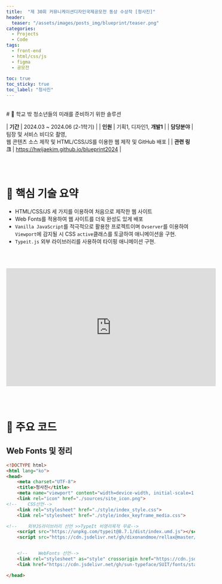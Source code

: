 ```yaml
---
title:  "제 30회 커뮤니케이션디자인국제공모전 동상 수상작 [청사진]"
header:
  teaser: "/assets/images/posts_img/blueprint/teaser.png"
categories:
  - Projects
  - Code
tags:
  - front-end
  - html/css/js
  - figma
  - 공모전
  
toc: true
toc_sticky: true
toc_label: "청사진"
---
```

<br>
# 📝 학교 밖 청소년들의 미래를 준비하기 위한 솔루션

| **기간**    | 2024.03 ~ 2024.06 (2-1학기)                                                                                     |
| **인원**    | 기획1, 디자인1, **개발1**                                                                                         |
| **담당분야**  | 팀장 및 서비스 비디오 촬영,<br>웹 콘텐츠 소스 제작 및 HTML/CSS/JS를 이용한 웹 제작 및 GitHub 배포                                    |
| **관련 링크** | <a href="https://hwijaekim.github.io/blueprint2024" target="_blank">https://hwijaekim.github.io/blueprint2024</a> |

   <br><br>


# 🔑 핵심 기술 요약
- HTML/CSS/JS 세 가지를 이용하여 처음으로 제작한 웹 사이트 <br>
- Web Fonts를 적용하여 웹 사이트를 더욱 완성도 있게 배포
- `Vanilla JavaScript`를 적극적으로 활용한 프로젝트이며 `Ovserver`를 이용하여 `Viewport`에 감지될 시 CSS `active`클래스를 토글하여 애니메이션을 구현. <br>
- `Typeit.js` 외부 라이브러리를 사용하여 타이핑 애니메이션 구현.

<br><br>

<iframe width="560" height="315" src="https://www.youtube-nocookie.com/embed/Lnxbw6FSc_I?si=LyU-lvSpD1P7YVNH" title="YouTube video player" frameborder="0" allow="accelerometer; autoplay; clipboard-write; encrypted-media; gyroscope; picture-in-picture; web-share" referrerpolicy="strict-origin-when-cross-origin" allowfullscreen></iframe>

<br><br>

# 📌 주요 코드
## Web Fonts 및 <head> 정리
```html
<!DOCTYPE html>
<html lang="ko">
<head>
    <meta charset="UTF-8">
    <title>청사진</title>
    <meta name="viewport" content="width=device-width, initial-scale=1.0">
    <link rel="icon" href="./sources/site_icon.png">
<!--    CSS선언-->
    <link rel="stylesheet" href="./style/index_style.css">
    <link rel="stylesheet" href="./style/index_keyframe_media.css">

<!--    외부JS라이브러리 선언 >>TypeIt 비영리목적 무료-->
    <script src="https://unpkg.com/typeit@8.7.1/dist/index.umd.js"></script>
    <script src="https://cdn.jsdelivr.net/gh/dixonandmoe/rellax@master/rellax.min.js"></script>


    <!--    WebFonts 선언-->
    <link rel="stylesheet" as="style" crossorigin href="https://cdn.jsdelivr.net/gh/orioncactus/pretendard@v1.3.9/dist/web/static/pretendard.min.css" />
    <link href="https://cdn.jsdelivr.net/gh/sun-typeface/SUIT/fonts/static/woff2/SUIT.css" rel="stylesheet">

</head>
```